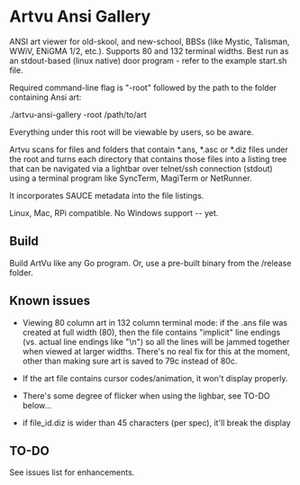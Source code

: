 # Artvu Ansi Gallery
ANSI art viewer for old-skool, and new-school, BBSs (like Mystic, Talisman, WWiV, ENiGMA 1/2, etc.). Supports 80 and 132 terminal widths. Best run as an stdout-based (linux native) door program - refer to the example start.sh file.

Required command-line flag is "-root" followed by the path to the folder containing Ansi art:

./artvu-ansi-gallery -root /path/to/art

Everything under this root will be viewable by users, so be aware.

Artvu scans for files and folders that contain *.ans, *.asc or *.diz files under the root and turns each directory that contains those files into a listing tree that can be navigated via a lightbar over telnet/ssh connection (stdout) using a terminal program like SyncTerm, MagiTerm or NetRunner. 

It incorporates SAUCE metadata into the file listings. 

Linux, Mac, RPi compatible. No Windows support -- yet.

## Build ##
Build ArtVu like any Go program. Or, use a pre-built binary from the /release folder.

## Known issues ##

- Viewing 80 column art in 132 column terminal mode: if the .ans file was created at full width (80), then the file contains "implicit" line endings (vs. actual line endings like "\n") so all the lines will be jammed together when viewed at larger widths. There's no real fix for this at the moment, other than making sure art is saved to 79c instead of 80c.

- If the art file contains cursor codes/animation, it won't display properly.

- There's some degree of flicker when using the lighbar, see TO-DO below...

- if file_id.diz is wider than 45 characters (per spec), it'll break the display 

## TO-DO ##

See issues list for enhancements.

